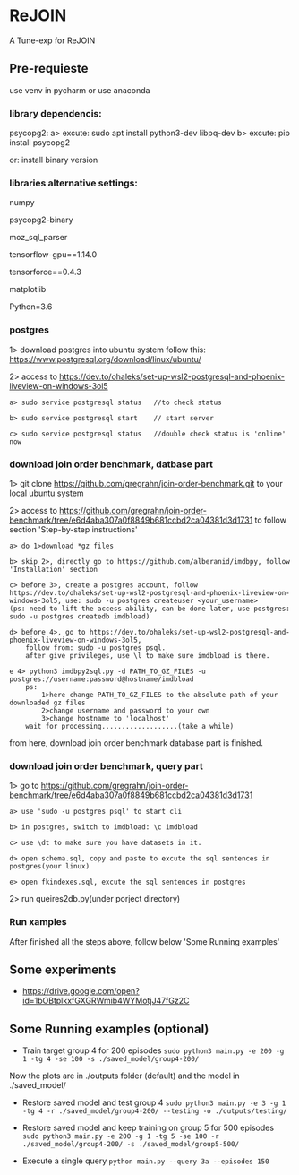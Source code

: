 # ReJOIN

A Tune-exp for ReJOIN


## Pre-requieste
use venv in pycharm or use anaconda

### library dependencis:
psycopg2: 
a> excute: sudo apt install python3-dev libpq-dev
b> excute: pip install psycopg2

or:
install binary version

### libraries alternative settings:
numpy

psycopg2-binary

moz_sql_parser

tensorflow-gpu==1.14.0

tensorforce==0.4.3

matplotlib

Python=3.6

### postgres

1> download postgres into ubuntu system follow this: https://www.postgresql.org/download/linux/ubuntu/

2> access to https://dev.to/ohaleks/set-up-wsl2-postgresql-and-phoenix-liveview-on-windows-3ol5
    
    a> sudo service postgresql status   //to check status
    
    b> sudo service postgresql start    // start server
    
    c> sudo service postgresql status   //double check status is 'online' now

### download join order benchmark, datbase part

1>  git clone https://github.com/gregrahn/join-order-benchmark.git to your local ubuntu system

2>  access to https://github.com/gregrahn/join-order-benchmark/tree/e6d4aba307a0f8849b681ccbd2ca04381d3d1731 to follow section 'Step-by-step instructions'
    
    a> do 1>download *gz files
    
    b> skip 2>, directly go to https://github.com/alberanid/imdbpy, follow 'Installation' section
    
    c> before 3>, create a postgres account, follow https://dev.to/ohaleks/set-up-wsl2-postgresql-and-phoenix-liveview-on-windows-3ol5, use: sudo -u postgres createuser <your_username>
    (ps: need to lift the access ability, can be done later, use postgres: sudo -u postgres createdb imdbload)
    
    d> before 4>, go to https://dev.to/ohaleks/set-up-wsl2-postgresql-and-phoenix-liveview-on-windows-3ol5, 
        follow from: sudo -u postgres psql.
        after give privileges, use \l to make sure imdbload is there.
    
    e 4> python3 imdbpy2sql.py -d PATH_TO_GZ_FILES -u postgres://username:password@hostname/imdbload
        ps:
            1>here change PATH_TO_GZ_FILES to the absolute path of your downloaded gz files
            2>change username and password to your own 
            3>change hostname to 'localhost'
        wait for processing...................(take a while)

from here, download join order benchmark database part is finished. 

### download join order benchmark, query part

1> go to https://github.com/gregrahn/join-order-benchmark/tree/e6d4aba307a0f8849b681ccbd2ca04381d3d1731
    
    a> use 'sudo -u postgres psql' to start cli
    
    b> in postgres, switch to imdbload: \c imdbload
    
    c> use \dt to make sure you have datasets in it.
    
    d> open schema.sql, copy and paste to excute the sql sentences in postgres(your linux)
    
    e> open fkindexes.sql, excute the sql sentences in postgres

2> run queires2db.py(under porject directory)

### Run xamples
After finished all the steps above, follow below 'Some Running examples'


## Some experiments
- https://drive.google.com/open?id=1bOBtplkxfGXGRWmib4WYMotjJ47fGz2C


## Some Running examples (optional)

- Train target group 4 for 200 episodes
`sudo python3 main.py -e 200 -g 1 -tg 4 -se 100 -s ./saved_model/group4-200/`

Now the plots are in ./outputs folder (default) and the model in  ./saved_model/ 

- Restore saved model and test group 4 
`sudo python3 main.py -e 3 -g 1 -tg 4 -r ./saved_model/group4-200/ --testing -o ./outputs/testing/`


- Restore saved model and keep training on group 5 for 500 episodes
`sudo python3 main.py -e 200 -g 1 -tg 5 -se 100 -r ./saved_model/group4-200/ -s ./saved_model/group5-500/`

- Execute a single query `python main.py --query 3a --episodes 150`
